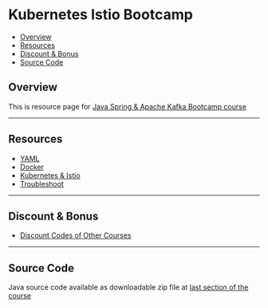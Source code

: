 # Kubernetes Istio Bootcamp

  * [Overview](#overview)
  * [Resources](#resources)
  * [Discount & Bonus](#discount--bonus)
  * [Source Code](#source-code)

## Overview
This is resource page for [Java Spring & Apache Kafka Bootcamp course](https://www.udemy.com/course/apache-kafka-with-java-spring-boot-theory-hands-on-coding/?referralCode=5C42CAF98051BB9CBA0A)

----

## Resources

  - [YAML](yaml)
  - [Docker](docker)
  - [Kubernetes & Istio](kubernetes-istio)
  - [Troubleshoot](troubleshoot)

----  

## Discount & Bonus

  - [Discount Codes of Other Courses](discounts)

----

## Source Code

Java source code available as downloadable zip file at [last section of the course](https://www.udemy.com/course/apache-kafka-with-java-spring-boot-theory-hands-on-coding/?referralCode=5C42CAF98051BB9CBA0A)